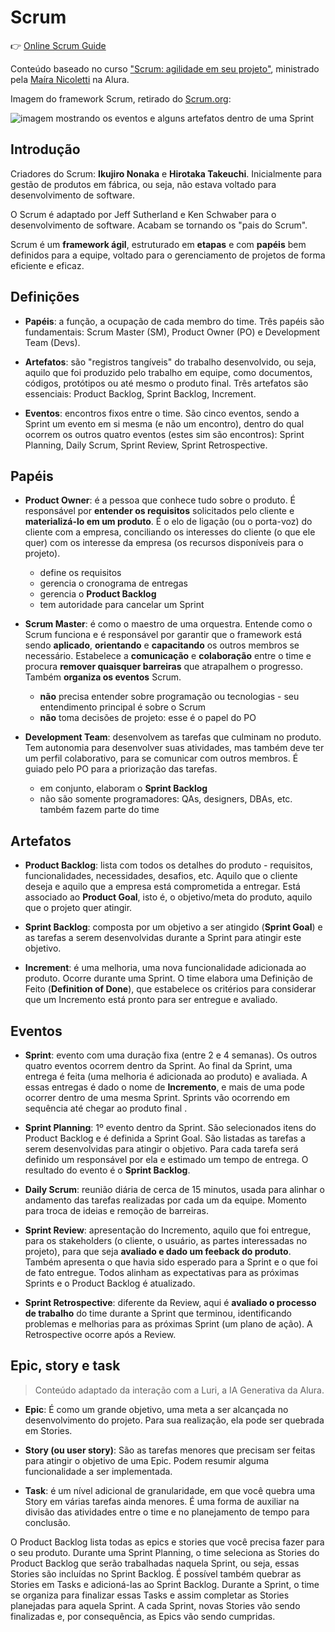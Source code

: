 # Scrum

👉 [Online Scrum Guide](https://scrumguides.org/scrum-guide.html)

Conteúdo baseado no curso ["Scrum: agilidade em seu projeto"](https://cursos.alura.com.br/course/scrum-agilidade-seu-projeto), ministrado pela [Maíra Nicoletti](https://www.linkedin.com/in/mairanicoletti/) na Alura.

Imagem do framework Scrum, retirado do [Scrum.org](https://www.scrum.org/learning-series/sprint/):

![imagem mostrando os eventos e alguns artefatos dentro de uma Sprint](https://scrumorg-website-prod.s3.amazonaws.com/drupal/inline-images/2023-08/the-sprint-2.0.png)

## Introdução

Criadores do Scrum: **Ikujiro Nonaka** e **Hirotaka Takeuchi**. Inicialmente para gestão de produtos em fábrica, ou seja, não estava voltado para desenvolvimento de software.

O Scrum é adaptado por Jeff Sutherland e Ken Schwaber para o desenvolvimento de software. Acabam se tornando os "pais do Scrum".

Scrum é um **framework ágil**, estruturado em **etapas** e com **papéis** bem definidos para a equipe, voltado para o gerenciamento de projetos de forma eficiente e eficaz.

## Definições

- **Papéis**: a função, a ocupação de cada membro do time. Três papéis são fundamentais: Scrum Master (SM), Product Owner (PO) e Development Team (Devs).

- **Artefatos**: são "registros tangíveis" do trabalho desenvolvido, ou seja, aquilo que foi produzido pelo trabalho em equipe, como documentos, códigos, protótipos ou até mesmo o produto final. Três artefatos são essenciais: Product Backlog, Sprint Backlog, Increment. 

- **Eventos**: encontros fixos entre o time. São cinco eventos, sendo a Sprint um evento em si mesma (e não um encontro), dentro do qual ocorrem os outros quatro eventos (estes sim são encontros): Sprint Planning, Daily Scrum, Sprint Review, Sprint Retrospective.

## Papéis

- **Product Owner**: é a pessoa que conhece tudo sobre o produto. É responsável por **entender os requisitos** solicitados pelo cliente e **materializá-lo em um produto**. É o elo de ligação (ou o porta-voz) do cliente com a empresa, conciliando os interesses do cliente (o que ele quer) com os interesse da empresa (os recursos disponíveis para o projeto). 
  
  - define os requisitos
  - gerencia o cronograma de entregas
  - gerencia o **Product Backlog**
  - tem autoridade para cancelar um Sprint

- **Scrum Master**: é como o maestro de uma orquestra. Entende como o Scrum funciona e é responsável por garantir que o framework está sendo **aplicado**, **orientando** e **capacitando** os outros membros se necessário. Estabelece a **comunicação** e **colaboração** entre o time e procura **remover quaisquer barreiras** que atrapalhem o progresso. Também **organiza os eventos** Scrum.

  - **não** precisa entender sobre programação ou tecnologias - seu entendimento principal é sobre o Scrum
  - **não** toma decisões de projeto: esse é o papel do PO

- **Development Team**: desenvolvem as tarefas que culminam no produto. Tem autonomia para desenvolver suas atividades, mas também deve ter um perfil colaborativo, para se comunicar com outros membros. É guiado pelo PO para a priorização das tarefas.

  - em conjunto, elaboram o **Sprint Backlog**
  - não são somente programadores: QAs, designers, DBAs, etc. também fazem parte do time

## Artefatos

- **Product Backlog**: lista com todos os detalhes do produto - requisitos, funcionalidades, necessidades, desafios, etc. Aquilo que o cliente deseja e aquilo que a empresa está comprometida a entregar. Está associado ao **Product Goal**, isto é, o objetivo/meta do produto, aquilo que o projeto quer atingir.

- **Sprint Backlog**: composta por um objetivo a ser atingido (**Sprint Goal**) e as tarefas a serem desenvolvidas durante a Sprint para atingir este objetivo.

- **Increment**: é uma melhoria, uma nova funcionalidade adicionada ao produto. Ocorre durante uma Sprint. O time elabora uma Definição de Feito (**Definition of Done**), que estabelece os critérios para considerar que um Incremento está pronto para ser entregue e avaliado.

## Eventos

- **Sprint**: evento com uma duração fixa (entre 2 e 4 semanas). Os outros quatro eventos ocorrem dentro da Sprint. Ao final da Sprint, uma entrega é feita (uma melhoria é adicionada ao produto) e avaliada. A essas entregas é dado o nome de **Incremento**, e mais de uma pode ocorrer dentro de uma mesma Sprint. Sprints vão ocorrendo em sequência até chegar ao produto final .

- **Sprint Planning**: 1º evento dentro da Sprint. São selecionados itens do Product Backlog e é definida a Sprint Goal. São listadas as tarefas a serem desenvolvidas para atingir o objetivo. Para cada tarefa será definido um responsável por ela e estimado um tempo de entrega. O resultado do evento é o **Sprint Backlog**.

- **Daily Scrum**: reunião diária de cerca de 15 minutos, usada para alinhar o andamento das tarefas realizadas por cada um da equipe. Momento para troca de ideias e remoção de barreiras.

- **Sprint Review**: apresentação do Incremento, aquilo que foi entregue, para os stakeholders (o cliente, o usuário, as partes interessadas no projeto), para que seja **avaliado e dado um feeback do produto**. Também apresenta o que havia sido esperado para a Sprint e o que foi de fato entregue. Todos alinham as expectativas para as próximas Sprints e o Product Backlog é atualizado.

- **Sprint Retrospective**: diferente da Review, aqui é **avaliado o processo de trabalho** do time durante a Sprint que terminou, identificando problemas e melhorias para as próximas Sprint (um plano de ação). A Retrospective ocorre após a Review.

## Epic, story e task

> Conteúdo adaptado da interação com a Luri, a IA Generativa da Alura.

- **Epic**: É como um grande objetivo, uma meta a ser alcançada no desenvolvimento do projeto. Para sua realização, ela pode ser quebrada em Stories.

- **Story (ou user story)**: São as tarefas menores que precisam ser feitas para atingir o objetivo de uma Epic. Podem resumir alguma funcionalidade a ser implementada. 

- **Task**: é um nível adicional de granularidade, em que você quebra uma Story em várias tarefas ainda menores. É uma forma de auxiliar na divisão das atividades entre o time e no planejamento de tempo para conclusão. 

O Product Backlog lista todas as epics e stories que você precisa fazer para o seu produto. Durante uma Sprint Planning, o time seleciona as Stories do Product Backlog que serão trabalhadas naquela Sprint, ou seja, essas Stories são incluídas no Sprint Backlog. É possível também quebrar as Stories em Tasks e adicioná-las ao Sprint Backlog. Durante a Sprint, o time se organiza para finalizar essas Tasks e assim completar as Stories planejadas para aquela Sprint. A cada Sprint, novas Stories vão sendo finalizadas e, por consequência, as Epics vão sendo cumpridas.